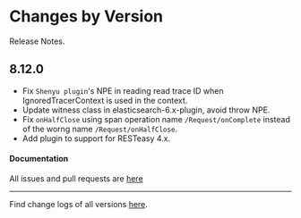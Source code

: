 Changes by Version
==================
Release Notes.

8.12.0
------------------
* Fix `Shenyu plugin`'s NPE in reading read trace ID when IgnoredTracerContext is used in the context.
* Update witness class in elasticsearch-6.x-plugin, avoid throw NPE.
* Fix `onHalfClose` using span operation name `/Request/onComplete` instead of the worng name `/Request/onHalfClose`.
* Add plugin to support for RESTeasy 4.x.

#### Documentation


All issues and pull requests are [here](https://github.com/apache/skywalking/milestone/138?closed=1)

------------------
Find change logs of all versions [here](changes).
